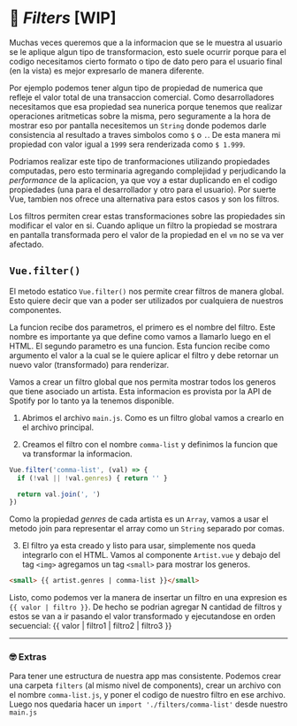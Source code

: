 # 🚬 *Filters* [WIP]

Muchas veces queremos que a la informacion que se le muestra al usuario se le aplique algun tipo de transformacion, esto suele ocurrir porque para el codigo necesitamos cierto formato o tipo de dato pero para el usuario final (en la vista) es mejor expresarlo de manera diferente.

Por ejemplo podemos tener algun tipo de propiedad de numerica que refleje el valor total de una transaccion comercial. Como desarrolladores necesitamos que esa propiedad sea nunerica porque tenemos que realizar operaciones aritmeticas sobre la misma, pero seguramente a la hora de mostrar eso por pantalla necesitemos un `String` donde podemos darle consistencia al resultado a traves simbolos como `$` o `.`. De esta manera mi propiedad con valor igual a `1999` sera renderizada como `$ 1.999`.

Podriamos realizar este tipo de tranformaciones utilizando propiedades computadas, pero esto terminaria agregando complejidad y perjudicando la *performance* de la aplicacion, ya que voy a estar duplicando en el codigo propiedades (una para el desarrollador y otro para el usuario). Por suerte Vue, tambien nos ofrece una alternativa para estos casos y son los filtros.

Los filtros permiten crear estas transformaciones sobre las propiedades sin modificar el valor en si. Cuando aplique un filtro la propiedad se mostrara en pantalla transformada pero el valor de la propiedad en el `vm` no se va ver afectado.

## `Vue.filter()`

El metodo estatico `Vue.filter()` nos permite crear filtros de manera global. Esto quiere decir que van a poder ser utilizados por cualquiera de nuestros componentes.

La funcion recibe dos parametros, el primero es el nombre del filtro. Este nombre es importante ya que define como vamos a llamarlo luego en el HTML. El segundo parametro es una funcion. Esta funcion recibe como argumento el valor a la cual se le quiere aplicar el filtro y debe retornar un nuevo valor (transformado) para renderizar.

Vamos a crear un filtro global que nos permita mostrar todos los generos que tiene asociado un artista. Esta informacion es provista por la API de Spotify por lo tanto ya la tenemos disponible.

1. Abrimos el archivo `main.js`. Como es un filtro global vamos a crearlo en el archivo principal.

2. Creamos el filtro con el nombre `comma-list` y definimos la funcion que va transformar la informacion.

```javascript
Vue.filter('comma-list', (val) => {
  if (!val || !val.genres) { return '' }

  return val.join(', ')
})
```

Como la propiedad *genres* de cada artista es un `Array`, vamos a usar el metodo join para representar el array como un `String` separado por comas.

3. El filtro ya esta creado y listo para usar, simplemente nos queda integrarlo con el HTML. Vamos al componente `Artist.vue` y debajo del tag `<img>` agregamos un tag `<small>` para mostrar los generos.

```html
<small> {{ artist.genres | comma-list }}</small>
```

Listo, como podemos ver la manera de insertar un filtro en una expresion es ` {{ valor | filtro }}`. De hecho se podrian agregar N cantidad de filtros y estos se van a ir pasando el valor transformado y ejecutandose en orden secuencial: {{ valor | filtro1 | filtro2 | filtro3 }}

---
### 🤓 Extras
Para tener une estructura de nuestra app mas consistente. Podemos crear una carpeta `filters` (al mismo nivel de components), crear un archivo con el nombre `comma-list.js`, y poner el codigo de nuestro filtro en ese archivo. Luego nos quedaria hacer un `import './filters/comma-list'` desde nuestro `main.js`

<!-- ### 📝 [Solución](https://github.com/ianaya89/workshop-vuejs/blob/master/hints/16.md) -->
